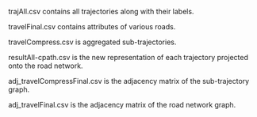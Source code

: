 trajAll.csv contains all trajectories along with their labels.

travelFinal.csv contains attributes of various roads.

travelCompress.csv is aggregated sub-trajectories.

resultAll-cpath.csv is the new representation of each trajectory projected onto the road network.

adj_travelCompressFinal.csv is the adjacency matrix of the sub-trajectory graph.

adj_travelFinal.csv is the adjacency matrix of the road network graph.
